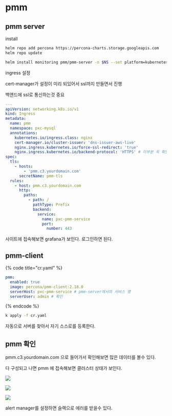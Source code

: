 # pmm

## pmm server

install

```bash
helm repo add percona https://percona-charts.storage.googleapis.com
helm repo update

helm install monitoring pmm/pmm-server -n $NS --set platform=kubernetes --set "credentials.password=your_password"
```

ingress 설정

cert-manager가 설정이 미리 되있어서 ssl까지 만들면서 진행

백앤드에 ssl로 통신하는것 중요

```yaml
---
apiVersion: networking.k8s.io/v1
kind: Ingress
metadata:
  name: pmm
  namespace: pxc-mysql
  annotations:
    kubernetes.io/ingress.class: nginx
    cert-manager.io/cluster-issuer: 'dns-issuer-aws-live'
    nginx.ingress.kubernetes.io/force-ssl-redirect: 'true'
    nginx.ingress.kubernetes.io/backend-protocol: 'HTTPS' # 이부분 꼭 확인
spec:
  tls:
    - hosts:
        - 'pmm.c3.yourdomain.com'
      secretName: pmm-tls
  rules:
    - host: pmm.c3.yourdomain.com
      http:
        paths:
          - path: /
            pathType: Prefix
            backend:
              service:
                name: pxc-pmm-service
                port:
                  number: 443
```

사이트에 접속해보면 grafana가 보인다. 로그인하면 된다.

## pmm-client

{% code title="cr.yaml" %}

```yml
pmm:
  enabled: true
  image: percona/pmm-client:2.18.0
  serverHost: pxc-pmm-service # pmm-server에서의 서비스 명
  serverUser: admin # 확인
```

{% endcode %}

```bash
k apply -f cr.yaml
```

자동으로 서버를 찾아서 자기 스스로를 등록한다.

## pmm 확인

pmm.c3.yourdomain.com 으로 들어가서 확인해보면 많은 데이터를 볼수 있다.

다 구성되고 나면 pmm 에 접속해보면 클러스터 상태가 보인다.

![](../.gitbook/assets/2021-08-19-06-22-40.png)

![](../.gitbook/assets/2021-08-19-06-27-22.png)

![](../.gitbook/assets/2021-08-19-06-38-25.png)

alert manager를 설정하면 슬랙으로 에러를 받을수 있다.
